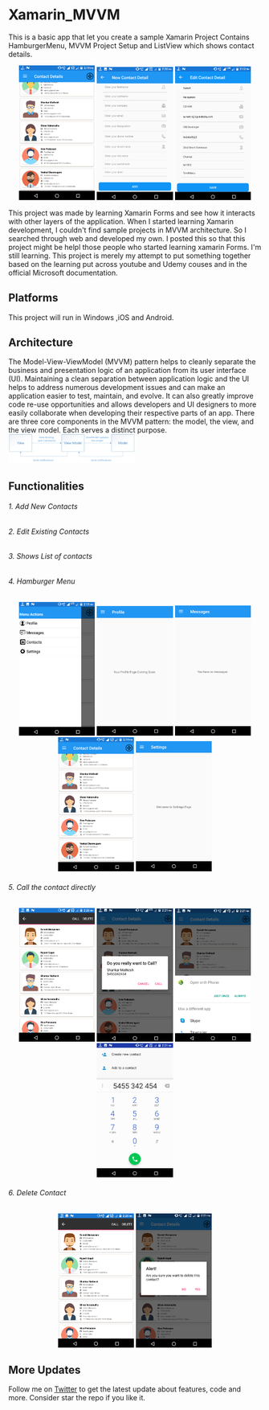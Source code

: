 # Xamarin_MVVM
This is a basic app that let you create a sample Xamarin Project Contains HamburgerMenu, MVVM Project Setup and ListView which shows contact details.

<p align="center">
<img src="https://github.com/shankarmadeshvaran/Xamarin_MVVM/blob/master/ScreenShots/ContactPage.png" width="30%" height="50%"/>
<img src="https://github.com/shankarmadeshvaran/Xamarin_MVVM/blob/master/ScreenShots/NewContact.png" width="30%" height="50%"/>
<img src="https://github.com/shankarmadeshvaran/Xamarin_MVVM/blob/master/ScreenShots/EditContact.png" width="30%" height="50%"/>
</p>

This project was made by learning Xamarin Forms and see how it interacts with other layers of the application.
When I started learning Xamarin development, I couldn't find sample projects in MVVM architecture. So I searched through web and developed my own. I posted this so that this project might be helpl those people who started learning xamarin Forms. I'm  still learning. This project is merely my attempt to put something together based on the learning put across youtube and Udemy couses and in the official Microsoft documentation.

## Platforms
This project will run in Windows ,iOS and Android.

## Architecture
The Model-View-ViewModel (MVVM) pattern helps to cleanly separate the business and presentation logic of an application from its user interface (UI). Maintaining a clean separation between application logic and the UI helps to address numerous development issues and can make an application easier to test, maintain, and evolve. It can also greatly improve code re-use opportunities and allows developers and UI designers to more easily collaborate when developing their respective parts of an app.
There are three core components in the MVVM pattern: the model, the view, and the view model. Each serves a distinct purpose.
<img src="https://github.com/shankarmadeshvaran/Xamarin_MVVM/blob/master/ScreenShots/mvvm.png" width="50%" height="50%"/> 

## Functionalities
###### 1. Add New Contacts
###### 2. Edit Existing Contacts
###### 3. Shows List of contacts
###### 4. Hamburger Menu

<p align="center">
<img src="https://github.com/shankarmadeshvaran/Xamarin_MVVM/blob/master/ScreenShots/HamburgerMenu.png" width="30%" height="50%"/>
<img src="https://github.com/shankarmadeshvaran/Xamarin_MVVM/blob/master/ScreenShots/ProfilePage.png" width="30%" height="50%"/>
<img src="https://github.com/shankarmadeshvaran/Xamarin_MVVM/blob/master/ScreenShots/MessagePage.png" width="30%" height="50%"/>
<img src="https://github.com/shankarmadeshvaran/Xamarin_MVVM/blob/master/ScreenShots/ContactPage.png" width="30%" height="50%"/>
<img src="https://github.com/shankarmadeshvaran/Xamarin_MVVM/blob/master/ScreenShots/SettingsPage.png" width="30%" height="50%"/>
</p>

###### 5. Call the contact directly

<p align="center">
<img src="https://github.com/shankarmadeshvaran/Xamarin_MVVM/blob/master/ScreenShots/ContextAction.png" width="30%" height="50%"/>
<img src="https://github.com/shankarmadeshvaran/Xamarin_MVVM/blob/master/ScreenShots/CallAction.png" width="30%" height="50%"/>
<img src="https://github.com/shankarmadeshvaran/Xamarin_MVVM/blob/master/ScreenShots/CallOptions.png" width="30%" height="50%"/>
<img src="https://github.com/shankarmadeshvaran/Xamarin_MVVM/blob/master/ScreenShots/DialPage.png" width="30%" height="50%"/>
</p>

###### 6. Delete Contact 

<p align="center">
<img src="https://github.com/shankarmadeshvaran/Xamarin_MVVM/blob/master/ScreenShots/ContextAction.png" width="30%" height="50%"/>
<img src="https://github.com/shankarmadeshvaran/Xamarin_MVVM/blob/master/ScreenShots/DeleteAction.png" width="30%" height="50%"/>
</p>


## More Updates
Follow me on [Twitter](https://twitter.com/Shankar__am) to get the latest update about features, code and more. Consider star the repo if you like it. 
